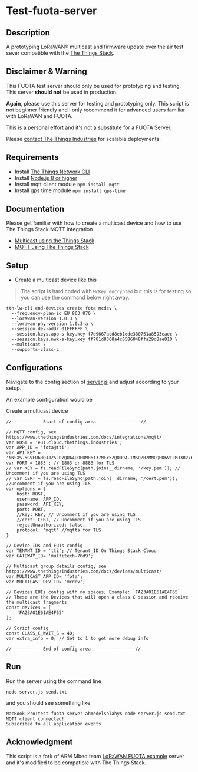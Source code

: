 # Test-fuota-server

## Description
A prototyping LoRaWAN® multicast and firmware update over the air test sever compatible with the
[The Things Stack](https://www.thethingsindustries.com/docs/).

## Disclaimer & Warning

This FUOTA test server should only be used for prototyping and testing.
This server **should not** be used in production.

**Again**, please use this server for testing and prototyping only.
This script is not beginner friendly and I only recommend it for advanced users familiar with LoRaWAN and FUOTA.

This is a personal effort and it's not a substitute for a FUOTA Server.

Please [contact The Things Industries](https://thethingsindustries.com/contact/) for scalable deployments.

## Requirements

- Install [The Things Network CLI](https://www.thethingsindustries.com/docs/getting-started/cli/installing-cli/)
- Install [Node.js 8 or higher](https://nodejs.org)
- Install mqtt client module `npm install mqtt`
- Install gps time module `npm install gps-time`

## Documentation

Please get familiar with how to create a multicast device and how to use The Things Stack MQTT integration

- [Multicast using the Things Stack](https://www.thethingsindustries.com/docs/devices/multicast/)
- [MQTT using The Things Stack](https://www.thethingsindustries.com/docs/integrations/mqtt/)


## Setup

- Create a multicast device like this

> The script is hard coded with `McKey_encrypted` but this is for testing so you can use the command below right away.

```
ttn-lw-cli end-devices create fota mcdev \
  --frequency-plan-id EU_863_870 \
  --lorawan-version 1.0.3 \
  --lorawan-phy-version 1.0.3-a \
  --session.dev-addr 01FFFFFF \
  --session.keys.app-s-key.key f7d9667acd8eb1dde380751a8593eaec \
  --session.keys.nwk-s-key.key ff701d8368a4c6586048ffa29d8ae010 \
  --multicast \
  --supports-class-c
```

## Configurations

Navigate to the config section of [server.js](./server.js) and adjust according to your setup.

An example configuration would be

Create a multicast device

```
//----------- Start of config area ----------------//

// MQTT config, see https://www.thethingsindustries.com/docs/integrations/mqtt/
var HOST = 'eu1.cloud.thethings.industries';
var APP_ID = 'fota@tti';
var API_KEY = 'NNSXS.5GVFU6HQJJZ5JD7QUA4UOHUMR6T37MEY5ZQDUOA.TMSDZRZMNOQHD6VIJMJ3R276EY43XBP4W5TQ6PCMDOEU6FFZ46YA';
var PORT = 1883 ; // 1883 or 8883 for TLS
// var KEY = fs.readFileSync(path.join(__dirname, '/key.pem')); // Uncomment if you are using TLS
// var CERT = fs.readFileSync(path.join(__dirname, '/cert.pem')); //Uncomment if you are using TLS
var options = {
    host: HOST,
    username: APP_ID,
    password: API_KEY,
    port: PORT,
    //key: KEY, // Uncomment if you are using TLS
    //cert: CERT, // Uncomment if you are using TLS
    rejectUnauthorized: false,
    protocol: 'mqtt' //mqtts for TLS
}

// Device IDs and EUIs config
var TENANT_ID = 'tti'; // Tenant_ID On Things Stack Cloud
var GATEWAY_ID= 'multitech-70d9';

// Multicast group details config, see https://www.thethingsindustries.com/docs/devices/multicast/
var MULTICAST_APP_ID= 'fota';
var MULTICAST_DEV_ID= 'mcdev';

// Devices EUIs config with no spaces, Example: `FA23A01E61AE4F65`
// These are the Devices that will open a class C session and receive the multicast fragments
const devices = [
    'FA23A01E61AE4F65'
];

// Script config
const CLASS_C_WAIT_S = 40;
var extra_info = 0; // Set to 1 to get more debug info

//----------- End of config area ----------------//
```

## Run

Run the server using the command line

`node server.js send.txt`

and you should see something like

```
MacBook-Pro:test-fuota-server ahmedelsalahy$ node server.js send.txt
MQTT client connected!
Subscribed to all application events
```


## Acknowledgment

This script is a fork of ARM Mbed team [LoRaWAN FUOTA example](https://github.com/ARMmbed/mbed-os-example-lorawan-fuota) server and it's modified to be compatible with The Things Stack.
